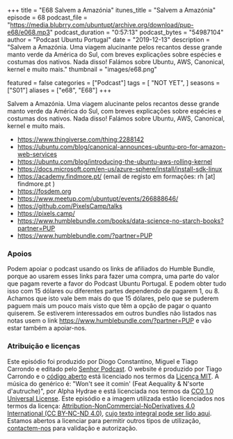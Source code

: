 +++
title = "E68 Salvem a Amazónia"
itunes_title = "Salvem a Amazónia"
episode = 68
podcast_file = "https://media.blubrry.com/ubuntupt/archive.org/download/pup-e68/e068.mp3"
podcast_duration = "0:57:13"
podcast_bytes = "54987104"
author = "Podcast Ubuntu Portugal"
date = "2019-12-13"
description = "Salvem a Amazónia. Uma viagem alucinante pelos recantos desse grande manto verde da América do Sul, com breves explicações sobre espécies e costumas dos nativos. Nada disso! Falámos sobre Ubuntu, AWS, Canonical, kernel e muito mais."
thumbnail = "images/e68.png"

featured = false
categories = ["Podcast"]
tags = [
  "NOT YET",
]
seasons = ["S01"]
aliases = ["e68", "E68"]
+++

Salvem a Amazónia. Uma viagem alucinante pelos recantos desse grande manto verde da América do Sul, com breves explicações sobre espécies e costumas dos nativos. Nada disso! Falámos sobre Ubuntu, AWS, Canonical, kernel e muito mais.

* https://www.thingiverse.com/thing:2288142
* https://ubuntu.com/blog/canonical-announces-ubuntu-pro-for-amazon-web-services
* https://ubuntu.com/blog/introducing-the-ubuntu-aws-rolling-kernel
* https://docs.microsoft.com/en-us/azure-sphere/install/install-sdk-linux
* https://academy.findmore.pt/ (email de registo em formações: rh [at] findmore.pt )
* https://fosdem.org
* https://www.meetup.com/ubuntupt/events/266888646/
* https://github.com/PixelsCamp/talks
* https://pixels.camp/
* https://www.humblebundle.com/books/data-science-no-starch-books?partner=PUP
* https://www.humblebundle.com/?partner=PUP


### Apoios
Podem apoiar o podcast usando os links de afiliados do Humble Bundle, porque ao usarem esses links para fazer uma compra, uma parte do valor que pagam reverte a favor do Podcast Ubuntu Portugal.
E podem obter tudo isso com 15 dólares ou diferentes partes dependendo de pagarem 1, ou 8.
Achamos que isto vale bem mais do que 15 dólares, pelo que se puderem paguem mais um pouco mais visto que têm a opção de pagar o quanto quiserem.
Se estiverem interessados em outros bundles não listados nas notas usem o link https://www.humblebundle.com/?partner=PUP e vão estar também a apoiar-nos.

### Atribuição e licenças
Este episódio foi produzido por Diogo Constantino, Miguel e Tiago Carrondo e editado pelo [Senhor Podcast](https://senhorpodcast.pt/).
O website é produzido por Tiago Carrondo e o [código aberto](https://gitlab.com/podcastubuntuportugal/website) está licenciado nos termos da [Licença MIT](https://gitlab.com/podcastubuntuportugal/website/main/LICENSE).
A música do genérico é: "Won't see it comin' (Feat Aequality & N'sorte d'autruche)", por Alpha Hydrae e está licenciada nos termos da [CC0 1.0 Universal License](https://creativecommons.org/publicdomain/zero/1.0/).
Este episódio e a imagem utilizada estão licenciados nos termos da licença: [Attribution-NonCommercial-NoDerivatives 4.0 International (CC BY-NC-ND 4.0)](https://creativecommons.org/licenses/by-nc-nd/4.0/), [cujo texto integral pode ser lido aqui](https://creativecommons.org/licenses/by-nc-nd/4.0/legalcode). Estamos abertos a licenciar para permitir outros tipos de utilização, [contactem-nos](https://podcastubuntuportugal.org/contactos) para validação e autorização.

